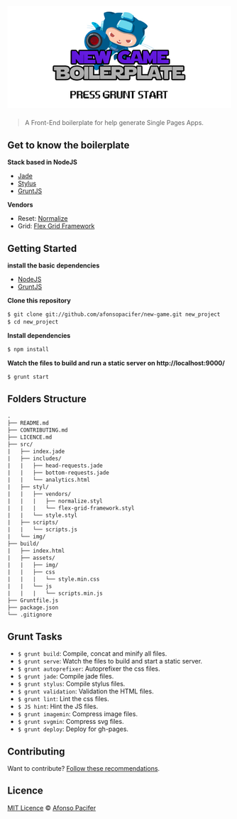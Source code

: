 # ![New Game Boilerplate](new-game.jpg)

> A Front-End boilerplate for help generate Single Pages Apps.

## Get to know the boilerplate

**Stack based in NodeJS**
- [Jade](http://jade-lang.com/)
- [Stylus](http://learnboost.github.io/stylus/)
- [GruntJS](http://gruntjs.com/)

**Vendors**
- Reset: [Normalize](https://necolas.github.io/normalize.css/)
- Grid: [Flex Grid Framework](http://flexgridframework.com/)

## Getting Started

**install the basic dependencies**

- [NodeJS](https://nodejs.org/en/)
- [GruntJS](http://gruntjs.com/)

**Clone this repository**
```sh
$ git clone git://github.com/afonsopacifer/new-game.git new_project
$ cd new_project
```

**Install dependencies**
```sh
$ npm install
```

**Watch the files to build and run a static server on http://localhost:9000/**
```sh
$ grunt start
```

## Folders Structure
	.
	├── README.md
	├── CONTRIBUTING.md
	├── LICENCE.md
	├── src/
	|   ├── index.jade
	|   ├── includes/
	|   |   ├── head-requests.jade
	|   |   ├── bottom-requests.jade
	|   |   └── analytics.html
	|   ├── styl/
	|   |   ├── vendors/
	|   |   |   ├── normalize.styl
	|   |   |   └── flex-grid-framework.styl
	|   |   └── style.styl
	|   ├── scripts/
	|   |   └── scripts.js
	|   └── img/
	├── build/
	|   ├── index.html
	|   ├── assets/
	|   |   ├── img/
	|   |   ├── css
	|   |   |   └── style.min.css
	|   |   └── js
	|   |   |   └── scripts.min.js
	├── Gruntfile.js
	├── package.json
	└── .gitignore

## Grunt Tasks

- `$ grunt build`: Compile, concat and minify all files.
- `$ grunt serve`: Watch the files to build and start a static server.
- `$ grunt autoprefixer`: Autoprefixer the css files.
- `$ grunt jade`: Compile jade files.
- `$ grunt stylus`: Compile stylus files.
- `$ grunt validation`: Validation the HTML files.
- `$ grunt lint`: Lint the css files.
- `$ JS hint`: Hint the JS files.
- `$ grunt imagemin`: Compress image files.
- `$ grunt svgmin`: Compress svg files.
- `$ grunt deploy`: Deploy for gh-pages.

## Contributing

Want to contribute? [Follow these recommendations](https://github.com/afonsopacifer/new-game/blob/master/CONTRIBUTING.md).

## Licence

[MIT Licence](https://github.com/afonsopacifer/new-game/blob/master/LICENCE.md) © [Afonso Pacifer](http://afonsopacifer.com/)
